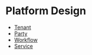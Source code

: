# Platform Design

- [Tenant](Tenant.md)
- [Party](Party.md)
- [Workflow](Workflow.md)
- [Service](Service.md)
